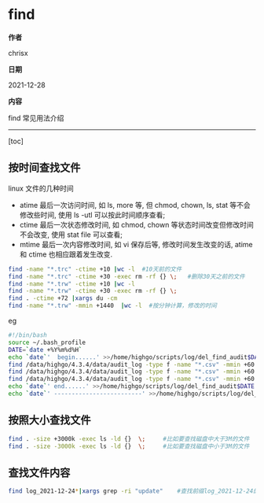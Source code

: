 # find

**作者**

chrisx

**日期**

2021-12-28

**内容**

find 常见用法介绍

---

[toc]

## 按时间查找文件

linux 文件的几种时间

* atime 最后一次访问时间, 如 ls, more 等, 但 chmod, chown, ls, stat 等不会修改些时间, 使用 ls -utl 可以按此时间顺序查看;
* ctime 最后一次状态修改时间, 如 chmod, chown 等状态时间改变但修改时间不会改变, 使用 stat file 可以查看;
* mtime 最后一次内容修改时间, 如 vi 保存后等, 修改时间发生改变的话, atime 和 ctime 也相应跟着发生改变.

```sh
find -name "*.trc" -ctime +10 |wc -l  #10天前的文件
find -name "*.trc" -ctime +30 -exec rm -rf {} \;   #删除30天之前的文件
find -name "*.trw" -ctime +10 |wc -l
find -name "*.trw" -ctime +30 -exec rm -rf {} \;
find . -ctime +72 |xargs du -cm
find -name "*.trw" -mmin +1440  |wc -l  #按分钟计算，修改的时间

```

eg

```sh
#!/bin/bash
source ~/.bash_profile
DATE=`date +%Y%m%d%H`
echo `date`'  begin......' >>/home/highgo/scripts/log/del_find_audit$DATE
find /data/highgo/4.3.4/data/audit_log -type f -name "*.csv" -mmin +60  |wc -l >>/home/highgo/scripts/log/del_find_audit$DATE
find /data/highgo/4.3.4/data/audit_log -type f -name "*.csv" -mmin +60 -exec ls -atlh {} \; >>/home/highgo/scripts/del_find_audit$DATE
find /data/highgo/4.3.4/data/audit_log -type f -name "*.csv" -mmin +60 -exec rm  -f {} \; >>/home/highgo/scripts/log/del_find_audit$DATE
echo `date`' end......' >>/home/highgo/scripts/log/del_find_audit$DATE
echo `date`' -------------------------' >>/home/highgo/scripts/log/del_find_audit$DATE

```

## 按照大小查找文件

```sh
find . -size +3000k -exec ls -ld {}  \;     #比如要查找磁盘中大于3M的文件
find . -size -3000k -exec ls -ld {}  \;     #比如要查找磁盘中小于3M的文件

```

## 查找文件内容

```sh
find log_2021-12-24*|xargs grep -ri "update"    #查找前缀log_2021-12-24的所有文件，带有update的内容

```
